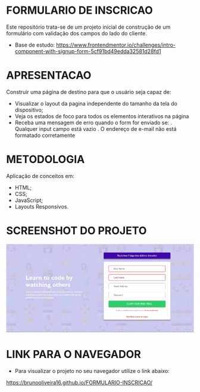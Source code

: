 # FORMULARIO DE INSCRICAO
Este repositório trata-se de um projeto inicial de construção de um formulário com validação dos campos do lado do cliente.

- Base de estudo: https://www.frontendmentor.io/challenges/intro-component-with-signup-form-5cf91bd49edda32581d28fd1

# APRESENTACAO
Construir uma página de destino para que o usuário seja capaz de:
- Visualizar o layout da pagina independente do tamanho da tela do dispositivo;
- Veja os estados de foco para todos os elementos interativos na página
- Receba uma mensagem de erro quando o form for enviado se:
. Qualquer input campo está vazio
. O endereço de e-mail não está formatado corretamente

# METODOLOGIA
Aplicação de conceitos em:
- HTML;
- CSS;
- JavaScript;
- Layouts Responsivos.

# SCREENSHOT DO PROJETO

![Screenshot](./screenshot/screenshot.jpg)

# LINK PARA O NAVEGADOR
- Para visualizar o projeto no seu navegador utilize o link abaixo:

https://brunooliveira16.github.io/FORMULARIO-INSCRICAO/
